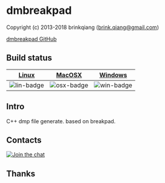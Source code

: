 # dmbreakpad

Copyright (c) 2013-2018 brinkqiang (brink.qiang@gmail.com)

[dmbreakpad GitHub](https://github.com/brinkqiang/dmbreakpad)

## Build status
| [Linux][lin-link] | [MacOSX][osx-link] | [Windows][win-link] |
| :---------------: | :----------------: | :-----------------: |
| ![lin-badge]      | ![osx-badge]       | ![win-badge]        |

[lin-badge]: https://travis-ci.org/brinkqiang/dmbreakpad.svg?branch=master "Travis build status"
[lin-link]:  https://travis-ci.org/brinkqiang/dmbreakpad "Travis build status"
[osx-badge]: https://travis-ci.org/brinkqiang/dmbreakpad.svg?branch=master "Travis build status"
[osx-link]:  https://travis-ci.org/brinkqiang/dmbreakpad "Travis build status"
[win-badge]: https://ci.appveyor.com/api/projects/status/github/brinkqiang/dmbreakpad?branch=master&svg=true "AppVeyor build status"
[win-link]:  https://ci.appveyor.com/project/brinkqiang/dmbreakpad "AppVeyor build status"

## Intro
C++ dmp file generate. based on breakpad.

## Contacts
[![Join the chat](https://badges.gitter.im/brinkqiang/dmbreakpad/Lobby.svg)](https://gitter.im/brinkqiang/dmbreakpad)

## Thanks
